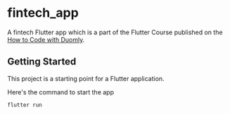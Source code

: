 # fintech_app

A fintech Flutter app which is a part of the Flutter Course published on the [How to Code with Duomly](https://www.youtube.com/channel/UCPQy6LADYYamG_4a6TSIelQ).

## Getting Started

This project is a starting point for a Flutter application.

Here's the command to start the app
```bash
flutter run
```
